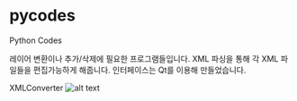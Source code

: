 # pycodes
Python Codes

레이어 변환이나 추가/삭제에 필요한 프로그램들입니다. XML 파싱을 통해 각 XML 파일들을 편집가능하게 해줍니다.
인터페이스는 Qt를 이용해 만들었습니다.

XMLConverter
![alt text](https://user-images.githubusercontent.com/49952943/83993216-c8a59880-a98d-11ea-9f0d-ee6f8b19b0ed.png)
